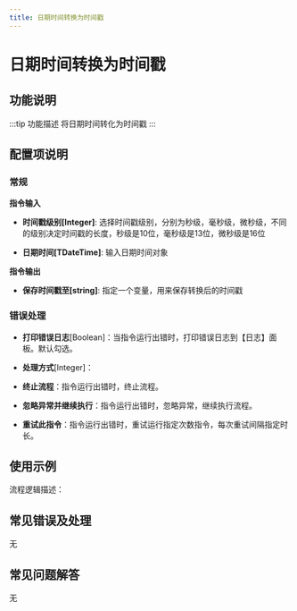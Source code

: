 ```yaml
---
title: 日期时间转换为时间戳
---
```


# 日期时间转换为时间戳

## 功能说明

:::tip 功能描述
将日期时间转化为时间戳
:::

## 配置项说明

### 常规

**指令输入**

- **时间戳级别[Integer]**: 选择时间戳级别，分别为秒级，毫秒级，微秒级，不同的级别决定时间戳的长度，秒级是10位，毫秒级是13位，微秒级是16位

- **日期时间[TDateTime]**: 输入日期时间对象


**指令输出**

- **保存时间戳至[string]**: 指定一个变量，用来保存转换后的时间戳

### 错误处理

- **打印错误日志**[Boolean]：当指令运行出错时，打印错误日志到【日志】面板。默认勾选。

- **处理方式**[Integer]：

 - **终止流程**：指令运行出错时，终止流程。

 - **忽略异常并继续执行**：指令运行出错时，忽略异常，继续执行流程。

 - **重试此指令**：指令运行出错时，重试运行指定次数指令，每次重试间隔指定时长。

## 使用示例

流程逻辑描述：

## 常见错误及处理

无

## 常见问题解答

无

